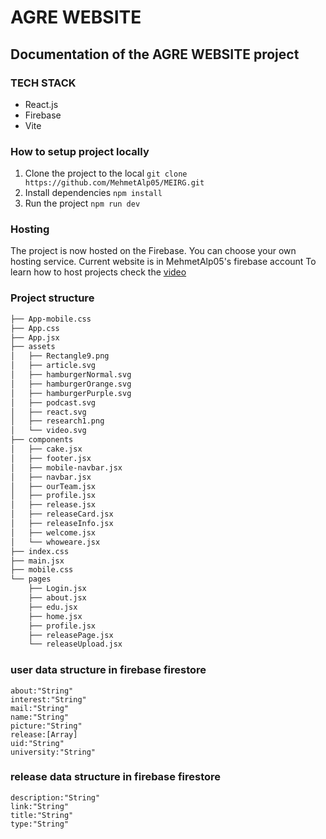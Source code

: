 # AGRE WEBSITE
## Documentation of the AGRE WEBSITE project

### TECH STACK
- React.js
- Firebase
- Vite

### How to setup project locally
1. Clone the project to the local
`git clone https://github.com/MehmetAlp05/MEIRG.git`
2. Install dependencies
`npm install`
3. Run the project
`npm run dev`

### Hosting
The project is now hosted on the Firebase. You can choose your own hosting service. Current website is in MehmetAlp05's firebase account
To learn how to host projects check the [video](https://youtu.be/qUyHQMv0o5E?si=9Z0BNjPbF0yzzz2Q)

### Project structure
````BASH
├── App-mobile.css
├── App.css
├── App.jsx
├── assets
│   ├── Rectangle9.png
│   ├── article.svg
│   ├── hamburgerNormal.svg
│   ├── hamburgerOrange.svg
│   ├── hamburgerPurple.svg
│   ├── podcast.svg
│   ├── react.svg
│   ├── research1.png
│   └── video.svg
├── components
│   ├── cake.jsx
│   ├── footer.jsx
│   ├── mobile-navbar.jsx
│   ├── navbar.jsx
│   ├── ourTeam.jsx
│   ├── profile.jsx
│   ├── release.jsx
│   ├── releaseCard.jsx
│   ├── releaseInfo.jsx
│   ├── welcome.jsx
│   └── whoweare.jsx
├── index.css
├── main.jsx
├── mobile.css
└── pages
    ├── Login.jsx
    ├── about.jsx
    ├── edu.jsx
    ├── home.jsx
    ├── profile.jsx
    ├── releasePage.jsx
    └── releaseUpload.jsx
````
### user data structure in firebase firestore
```
about:"String"
interest:"String"
mail:"String"
name:"String"
picture:"String"
release:[Array]
uid:"String"
university:"String"
```
### release data structure in firebase firestore
```
description:"String"
link:"String"
title:"String"
type:"String"
```
